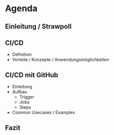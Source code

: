 # Agenda
## Einleitung / Strawpoll
## CI/CD
* Definition
* Vorteile / Konzepte / Anwendungsmöglichkeiten

## CI/CD mit GitHub
* Einleitung
* Aufbau
    * Trigger
    * Jobs
    * Steps
* Common Usecases / Examples
## Fazit